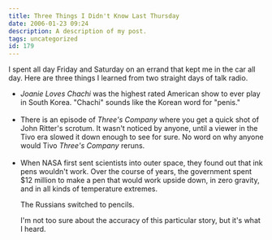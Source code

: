 ```yaml
---
title: Three Things I Didn't Know Last Thursday
date: 2006-01-23 09:24
description: A description of my post.
tags: uncategorized
id: 179
---
```

I spent all day Friday and Saturday on an errand that kept me in the car all day.  Here are three things I learned from two straight days of talk radio.

<ul><li><i>Joanie Loves Chachi</i> was the highest rated American show to ever play in South Korea.  "Chachi" sounds like the Korean word for "penis."<br /><br /></li>

<li>There is an episode of <i>Three's Company</i> where you get a quick shot of John Ritter's scrotum.  It wasn't noticed by anyone, until a viewer in the Tivo era slowed it down enough to see for sure.  No word on why anyone would Tivo <i>Three's Company</i> reruns.<br /><br /></li>

<li>When NASA first sent scientists into outer space, they found out that ink pens wouldn't work.  Over the course of years, the government spent $12 million to make a pen that would work upside down, in zero gravity, and in all kinds of temperature extremes.

The Russians switched to pencils.

I'm not too sure about the accuracy of this particular story, but it's what I heard.</li></ul>
